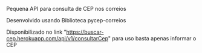 Pequena API para consulta de CEP nos correios

Desenvolvido usando Biblioteca pycep-correios

Disponibilizado no link "https://buscar-cep.herokuapp.com/api/v1/consultarCep" para uso basta apenas informar o CEP


